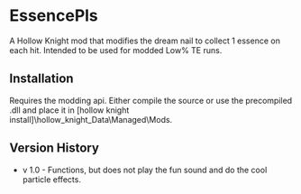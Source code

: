 # EssencePls
A Hollow Knight mod that modifies the dream nail to collect 1 essence on each hit. Intended to be used for modded Low% TE runs.

## Installation
Requires the modding api.
Either compile the source or use the precompiled .dll and place it in [hollow knight install]\hollow_knight_Data\Managed\Mods.

## Version History
- v 1.0 - Functions, but does not play the fun sound and do the cool particle effects.
